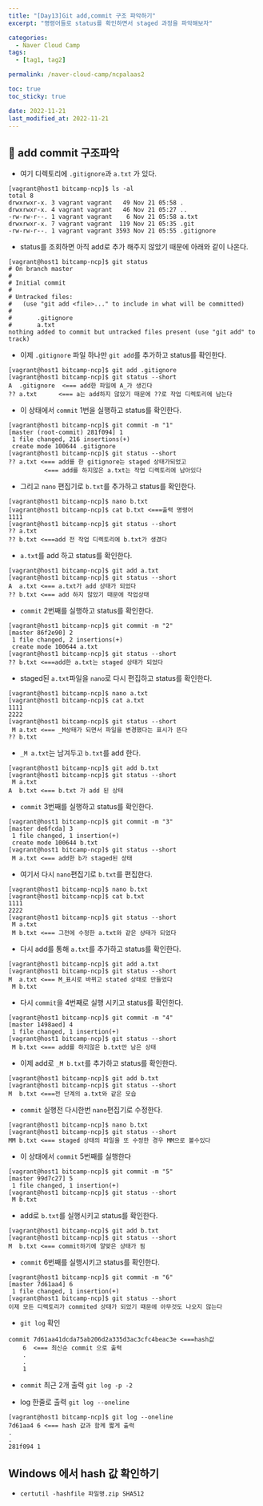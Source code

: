 ```yaml
---
title: "[Day13]Git add,commit 구조 파악하기"
excerpt: "명령어들로 status를 확인하면서 staged 과정을 파악해보자"

categories:
  - Naver Cloud Camp
tags:
  - [tag1, tag2]

permalink: /naver-cloud-camp/ncpalaas2

toc: true
toc_sticky: true

date: 2022-11-21
last_modified_at: 2022-11-21
---
```


## 🦥 add commit 구조파악
- 여기 디렉토리에 `.gitignore`과 `a.txt` 가 있다.
```
[vagrant@host1 bitcamp-ncp]$ ls -al
total 8
drwxrwxr-x. 3 vagrant vagrant   49 Nov 21 05:58 .
drwxrwxr-x. 4 vagrant vagrant   46 Nov 21 05:27 ..
-rw-rw-r--. 1 vagrant vagrant    6 Nov 21 05:58 a.txt
drwxrwxr-x. 7 vagrant vagrant  119 Nov 21 05:35 .git
-rw-rw-r--. 1 vagrant vagrant 3593 Nov 21 05:55 .gitignore
```
- status를 조회하면 아직 add로 추가 해주지 않았기 때문에 아래와 같이 나온다.
```
[vagrant@host1 bitcamp-ncp]$ git status
# On branch master
#
# Initial commit
#
# Untracked files:
#   (use "git add <file>..." to include in what will be committed)
#
#       .gitignore
#       a.txt
nothing added to commit but untracked files present (use "git add" to track)
```
- 이제 `.gitignore` 파일 하나만 `git add`를 추가하고 status를 확인한다.
```
[vagrant@host1 bitcamp-ncp]$ git add .gitignore
[vagrant@host1 bitcamp-ncp]$ git status --short
A  .gitignore  <=== add한 파일에 A_가 생긴다
?? a.txt      <=== a는 add하지 않았기 때문에 ??로 작업 디렉토리에 남는다
```
- 이 상태에서 `commit` 1번을 실행하고 status를 확인한다.
```
[vagrant@host1 bitcamp-ncp]$ git commit -m "1"
[master (root-commit) 281f094] 1
 1 file changed, 216 insertions(+)
 create mode 100644 .gitignore
[vagrant@host1 bitcamp-ncp]$ git status --short
?? a.txt <=== add를 한 gitignore는 staged 상태가되었고
          <=== add를 하지않은 a.txt는 작업 디렉토리에 남아있다
```
- 그리고 `nano` 편집기로 `b.txt`를 추가하고 status를 확인한다.
```
[vagrant@host1 bitcamp-ncp]$ nano b.txt
[vagrant@host1 bitcamp-ncp]$ cat b.txt <===출력 명령어
1111
[vagrant@host1 bitcamp-ncp]$ git status --short
?? a.txt 
?? b.txt <===add 전 작업 디렉토리에 b.txt가 생겼다
```
- `a.txt`를 add 하고 status를 확인한다.
```
[vagrant@host1 bitcamp-ncp]$ git add a.txt
[vagrant@host1 bitcamp-ncp]$ git status --short
A  a.txt <=== a.txt가 add 상태가 되었다
?? b.txt <=== add 하지 않았기 때문에 작업상태
```
- `commit` 2번째를 실행하고 status를 확인한다.
```
[vagrant@host1 bitcamp-ncp]$ git commit -m "2"
[master 86f2e90] 2
 1 file changed, 2 insertions(+)
 create mode 100644 a.txt
[vagrant@host1 bitcamp-ncp]$ git status --short
?? b.txt <===add한 a.txt는 staged 상태가 되었다
```
- staged된 `a.txt`파일을 `nano`로 다시 편집하고 status를 확인한다.

```
[vagrant@host1 bitcamp-ncp]$ nano a.txt
[vagrant@host1 bitcamp-ncp]$ cat a.txt
1111
2222
[vagrant@host1 bitcamp-ncp]$ git status --short
 M a.txt <=== _M상태가 되면서 파일을 변경했다는 표시가 뜬다
?? b.txt
```
- `_M a.txt`는 남겨두고  `b.txt`를 add 한다.
```
[vagrant@host1 bitcamp-ncp]$ git add b.txt
[vagrant@host1 bitcamp-ncp]$ git status --short
 M a.txt
A  b.txt <=== b.txt 가 add 된 상태
```
- `commit` 3번째를 실행하고 status를 확인한다.
```
[vagrant@host1 bitcamp-ncp]$ git commit -m "3"
[master de6fcda] 3
 1 file changed, 1 insertion(+)
 create mode 100644 b.txt
[vagrant@host1 bitcamp-ncp]$ git status --short
 M a.txt <=== add한 b가 staged된 상태
```
- 여기서 다시 `nano`편집기로 `b.txt`를 편집한다.
```
[vagrant@host1 bitcamp-ncp]$ nano b.txt
[vagrant@host1 bitcamp-ncp]$ cat b.txt
1111
2222
[vagrant@host1 bitcamp-ncp]$ git status --short
 M a.txt 
 M b.txt <=== 그전에 수정한 a.txt와 같은 상태가 되었다
```
- 다시 add를 통해 `a.txt`를 추가하고 status를 확인한다.
```
[vagrant@host1 bitcamp-ncp]$ git add a.txt
[vagrant@host1 bitcamp-ncp]$ git status --short
M  a.txt <=== M_표시로 바뀌고 stated 상태로 만들었다 
 M b.txt
```
- 다시 `commit`을 4번째로 실행 시키고 status를 확인한다.
```
[vagrant@host1 bitcamp-ncp]$ git commit -m "4"
[master 1498aed] 4
 1 file changed, 1 insertion(+)
[vagrant@host1 bitcamp-ncp]$ git status --short
 M b.txt <=== add를 하지않은 b.txt만 남은 상태
```
- 이제 add로 `_M b.txt`를 추가하고 status를 확인한다.
```
[vagrant@host1 bitcamp-ncp]$ git add b.txt
[vagrant@host1 bitcamp-ncp]$ git status --short
M  b.txt <===전 단계의 a.txt와 같은 모습
```
- `commit` 실행전 다시한번 `nano`편집기로 수정한다.
```
[vagrant@host1 bitcamp-ncp]$ nano b.txt
[vagrant@host1 bitcamp-ncp]$ git status --short
MM b.txt <=== staged 상태의 파일을 또 수정한 경우 MM으로 볼수있다
```
- 이 상태에서 `commit` 5번째를 실행한다
```
[vagrant@host1 bitcamp-ncp]$ git commit -m "5"
[master 99d7c27] 5
 1 file changed, 1 insertion(+)
[vagrant@host1 bitcamp-ncp]$ git status --short
 M b.txt 
```
- add로 `b.txt`를 실행시키고 status를 확인한다.
```
[vagrant@host1 bitcamp-ncp]$ git add b.txt
[vagrant@host1 bitcamp-ncp]$ git status --short
M  b.txt <=== commit하기에 알맞은 상태가 됨
```
- `commit` 6번째를 실행시키고 status를 확인한다.
```
[vagrant@host1 bitcamp-ncp]$ git commit -m "6"
[master 7d61aa4] 6
 1 file changed, 1 insertion(+)
[vagrant@host1 bitcamp-ncp]$ git status --short
이제 모든 디렉토리가 commited 상태가 되었기 때문에 아무것도 나오지 않는다
```
- `git log` 확인
```
commit 7d61aa41dcda75ab206d2a335d3ac3cfc4beac3e <===hash값
    6  <=== 최신순 commit 으로 출력
    .
    .
    1
```
- `commit` 최근 2개 출력 `git log -p -2`

- log 한줄로 출력 `git log --oneline`
```
[vagrant@host1 bitcamp-ncp]$ git log --oneline
7d61aa4 6 <=== hash 값과 함께 짧게 출력
.
.
281f094 1
```
## Windows 에서 hash 값 확인하기

- `certutil -hashfile 파일명.zip SHA512`
